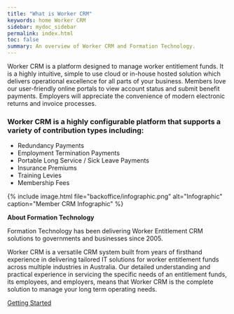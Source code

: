 ```yaml
---
title: "What is Worker CRM"
keywords: home Worker CRM
sidebar: mydoc_sidebar
permalink: index.html
toc: false
summary: An overview of Worker CRM and Formation Technology.
---
```


Worker CRM is a platform designed to manage worker entitlement funds. It is a highly intuitive, simple to use cloud or in-house hosted solution which delivers operational excellence for all parts of your business. Members love our user-friendly online portals to view account status and submit benefit payments. Employers will appreciate the convenience of modern electronic returns and invoice processes.

### Worker CRM is a highly configurable platform that supports a variety of contribution types including:

 - Redundancy Payments
 - Employment Termination Payments
 - Portable Long Service / Sick Leave Payments
 - Insurance Premiums
 - Training Levies 
 - Membership Fees

{% include image.html file="backoffice/infographic.png" alt="Infographic" caption="Member CRM  Infographic" %}

**About Formation Technology**

Formation Technology has been delivering Worker Entitlement CRM solutions to governments and businesses since 2005. 

Worker CRM is a versatile CRM system built from years of firsthand experience in delivering tailored IT solutions for worker entitlement funds across multiple industries in Australia. 
Our detailed understanding and practical experience in servicing the specific needs of an entitlement funds, its employees, and employers, means that Worker CRM is the complete solution to manage your long term operating needs.

<a class="btn btn-primary btn-lg pull-middle" href="mydoc_getting_started.html" role="button">Getting Started</a>
